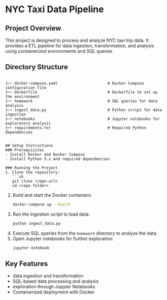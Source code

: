 # NYC Taxi Data Pipeline

## Project Overview

This project is designed to process and analyze NYC taxi trip data. It provides a ETL pipeline for data ingestion, transformation, and analysis using containerized environments and SQL queries

## Directory Structure

````

├── docker-compose.yaml                      # Docker Compose configuration file
├── Dockerfile                               # Dockerfile to set up the environment
├── homework                                 # SQL queries for data analysis
├── ingest_data.py                           # Python script for data ingestion
├── notebooks                                # Jupyter notebooks for exploratory analysis
├── requirements.txt                         # Required Python dependencies


## Setup Instructions
### Prerequisites
- Install Docker and Docker Compose
- Install Python 3.x and required dependencies

### Running the Project
1. Clone the repository:
   ```sh
   git clone <repo-url>
   cd <repo-folder>
````

2. Build and start the Docker containers:
   ```sh
   docker-compose up --build
   ```
3. Run the ingestion script to load data:
   ```sh
   python ingest_data.py
   ```
4. Execute SQL queries from the `homework` directory to analyze the data.
5. Open Jupyter notebooks for further exploration:
   ```sh
   jupyter notebook
   ```

## Key Features

- data ingestion and transformation
- SQL-based data processing and analysis
- exploration through Jupyter Notebooks
- Containerized deployment with Docker

